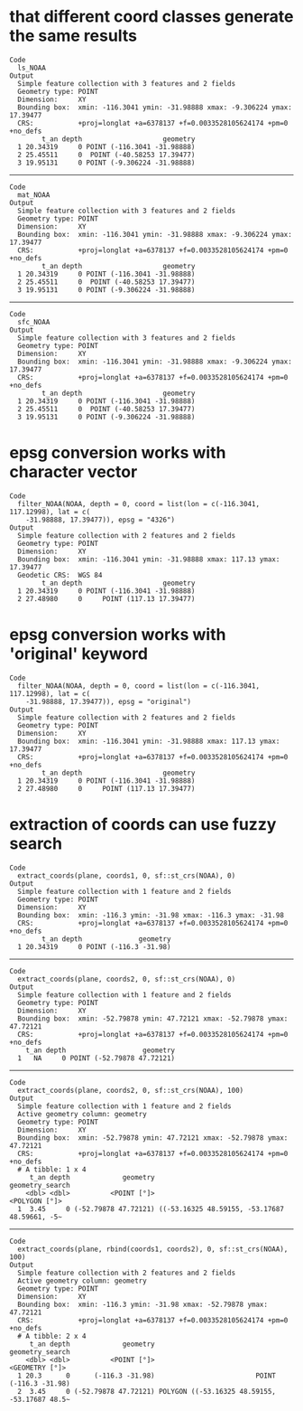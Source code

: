 # that different coord classes generate the same results

    Code
      ls_NOAA
    Output
      Simple feature collection with 3 features and 2 fields
      Geometry type: POINT
      Dimension:     XY
      Bounding box:  xmin: -116.3041 ymin: -31.98888 xmax: -9.306224 ymax: 17.39477
      CRS:           +proj=longlat +a=6378137 +f=0.0033528105624174 +pm=0 +no_defs
            t_an depth                    geometry
      1 20.34319     0 POINT (-116.3041 -31.98888)
      2 25.45511     0  POINT (-40.58253 17.39477)
      3 19.95131     0 POINT (-9.306224 -31.98888)

---

    Code
      mat_NOAA
    Output
      Simple feature collection with 3 features and 2 fields
      Geometry type: POINT
      Dimension:     XY
      Bounding box:  xmin: -116.3041 ymin: -31.98888 xmax: -9.306224 ymax: 17.39477
      CRS:           +proj=longlat +a=6378137 +f=0.0033528105624174 +pm=0 +no_defs
            t_an depth                    geometry
      1 20.34319     0 POINT (-116.3041 -31.98888)
      2 25.45511     0  POINT (-40.58253 17.39477)
      3 19.95131     0 POINT (-9.306224 -31.98888)

---

    Code
      sfc_NOAA
    Output
      Simple feature collection with 3 features and 2 fields
      Geometry type: POINT
      Dimension:     XY
      Bounding box:  xmin: -116.3041 ymin: -31.98888 xmax: -9.306224 ymax: 17.39477
      CRS:           +proj=longlat +a=6378137 +f=0.0033528105624174 +pm=0 +no_defs
            t_an depth                    geometry
      1 20.34319     0 POINT (-116.3041 -31.98888)
      2 25.45511     0  POINT (-40.58253 17.39477)
      3 19.95131     0 POINT (-9.306224 -31.98888)

# epsg conversion works with character vector

    Code
      filter_NOAA(NOAA, depth = 0, coord = list(lon = c(-116.3041, 117.12998), lat = c(
        -31.98888, 17.39477)), epsg = "4326")
    Output
      Simple feature collection with 2 features and 2 fields
      Geometry type: POINT
      Dimension:     XY
      Bounding box:  xmin: -116.3041 ymin: -31.98888 xmax: 117.13 ymax: 17.39477
      Geodetic CRS:  WGS 84
            t_an depth                    geometry
      1 20.34319     0 POINT (-116.3041 -31.98888)
      2 27.48980     0     POINT (117.13 17.39477)

# epsg conversion works with 'original' keyword

    Code
      filter_NOAA(NOAA, depth = 0, coord = list(lon = c(-116.3041, 117.12998), lat = c(
        -31.98888, 17.39477)), epsg = "original")
    Output
      Simple feature collection with 2 features and 2 fields
      Geometry type: POINT
      Dimension:     XY
      Bounding box:  xmin: -116.3041 ymin: -31.98888 xmax: 117.13 ymax: 17.39477
      CRS:           +proj=longlat +a=6378137 +f=0.0033528105624174 +pm=0 +no_defs
            t_an depth                    geometry
      1 20.34319     0 POINT (-116.3041 -31.98888)
      2 27.48980     0     POINT (117.13 17.39477)

# extraction of coords can use fuzzy search

    Code
      extract_coords(plane, coords1, 0, sf::st_crs(NOAA), 0)
    Output
      Simple feature collection with 1 feature and 2 fields
      Geometry type: POINT
      Dimension:     XY
      Bounding box:  xmin: -116.3 ymin: -31.98 xmax: -116.3 ymax: -31.98
      CRS:           +proj=longlat +a=6378137 +f=0.0033528105624174 +pm=0 +no_defs
            t_an depth              geometry
      1 20.34319     0 POINT (-116.3 -31.98)

---

    Code
      extract_coords(plane, coords2, 0, sf::st_crs(NOAA), 0)
    Output
      Simple feature collection with 1 feature and 2 fields
      Geometry type: POINT
      Dimension:     XY
      Bounding box:  xmin: -52.79878 ymin: 47.72121 xmax: -52.79878 ymax: 47.72121
      CRS:           +proj=longlat +a=6378137 +f=0.0033528105624174 +pm=0 +no_defs
        t_an depth                   geometry
      1   NA     0 POINT (-52.79878 47.72121)

---

    Code
      extract_coords(plane, coords2, 0, sf::st_crs(NOAA), 100)
    Output
      Simple feature collection with 1 feature and 2 fields
      Active geometry column: geometry
      Geometry type: POINT
      Dimension:     XY
      Bounding box:  xmin: -52.79878 ymin: 47.72121 xmax: -52.79878 ymax: 47.72121
      CRS:           +proj=longlat +a=6378137 +f=0.0033528105624174 +pm=0 +no_defs
      # A tibble: 1 x 4
         t_an depth             geometry                               geometry_search
        <dbl> <dbl>          <POINT [°]>                                 <POLYGON [°]>
      1  3.45     0 (-52.79878 47.72121) ((-53.16325 48.59155, -53.17687 48.59661, -5~

---

    Code
      extract_coords(plane, rbind(coords1, coords2), 0, sf::st_crs(NOAA), 100)
    Output
      Simple feature collection with 2 features and 2 fields
      Active geometry column: geometry
      Geometry type: POINT
      Dimension:     XY
      Bounding box:  xmin: -116.3 ymin: -31.98 xmax: -52.79878 ymax: 47.72121
      CRS:           +proj=longlat +a=6378137 +f=0.0033528105624174 +pm=0 +no_defs
      # A tibble: 2 x 4
         t_an depth             geometry                               geometry_search
        <dbl> <dbl>          <POINT [°]>                                <GEOMETRY [°]>
      1 20.3      0      (-116.3 -31.98)                         POINT (-116.3 -31.98)
      2  3.45     0 (-52.79878 47.72121) POLYGON ((-53.16325 48.59155, -53.17687 48.5~

